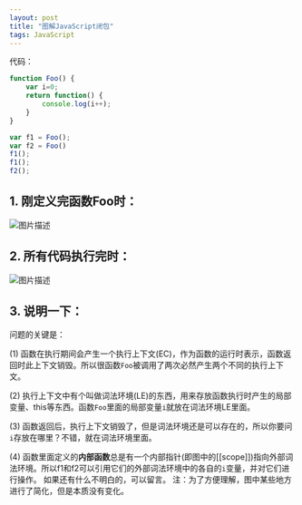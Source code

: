 ```yaml
---
layout: post
title: "图解JavaScript闭包"
tags: JavaScript
---
```


代码：

```javascript
function Foo() {
    var i=0;
    return function() {
        console.log(i++);
    }
}

var f1 = Foo();
var f2 = Foo()
f1();
f1();
f2();
```

## 1. 刚定义完函数Foo时：
![图片描述][1]

## 2. 所有代码执行完时：
![图片描述][2]

## 3. 说明一下：

问题的关键是：

(1) 函数在执行期间会产生一个执行上下文(EC)，作为函数的运行时表示，函数返回时此上下文销毁。所以很函数`Foo`被调用了两次必然产生两个不同的执行上下文。

(2) 执行上下文中有个叫做词法环境(LE)的东西，用来存放函数执行时产生的局部变量、this等东西。函数`Foo`里面的局部变量`i`就放在词法环境LE里面。

(3) 函数返回后，执行上下文销毁了，但是词法环境还是可以存在的，所以你要问`i`存放在哪里？不错，就在词法环境里面。

(4) 函数里面定义的**内部函数**总是有一个内部指针(即图中的[[scope]])指向外部词法环境。所以f1和f2可以引用它们的外部词法环境中的各自的`i`变量，并对它们进行操作。 如果还有什么不明白的，可以留言。 注：为了方便理解，图中某些地方进行了简化，但是本质没有变化。

[1]: https://segmentfault.com/img/bVtyFs
[2]: https://segmentfault.com/img/bVtyFt
